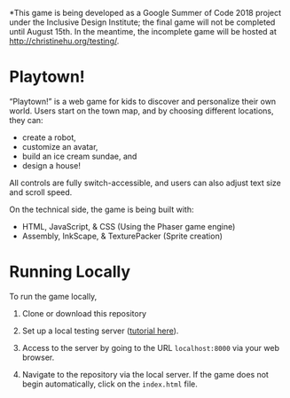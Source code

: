 *This game is being developed as a Google Summer of Code 2018 project under the Inclusive Design Institute; the final game will not be completed until August 15th. In the meantime, the incomplete game will be hosted at http://christinehu.org/testing/.

# Playtown!

“Playtown!” is a web game for kids to discover and personalize their own world. Users start on the town map, and by choosing different locations, they can:

- create a robot,
- customize an avatar,
- build an ice cream sundae, and
- design a house!

All controls are fully switch-accessible, and users can also adjust text size and scroll speed.

On the technical side, the game is being built with:

- HTML, JavaScript, & CSS (Using the Phaser game engine)
- Assembly, InkScape, & TexturePacker (Sprite creation)

# Running Locally
To run the game locally,

1. Clone or download this repository

2. Set up a local testing server ([tutorial here](https://developer.mozilla.org/en-US/docs/Learn/Common_questions/set_up_a_local_testing_server)). 

3. Access to the server by going to the URL `localhost:8000` via your web browser. 

4. Navigate to the repository via the local server. If the game does not begin automatically, click on the `index.html` file.
